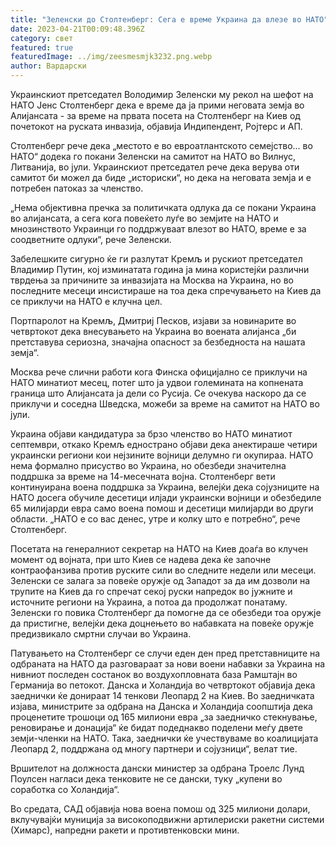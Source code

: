 ```yaml
---
title: "Зеленски до Столтенберг: Сега е време Украина да влезе во НАТО"
date: 2023-04-21T00:09:48.396Z
category: свет
featured: true
featuredImage: ../img/zeesmesmjk3232.png.webp
author: Вардарски
---
```


Украинскиот претседател Володимир Зеленски му рекол на шефот на НАТО Јенс Столтенберг дека е време да ја прими неговата земја во Алијансата - за време на првата посета на Столтенберг на Киев од почетокот на руската инвазија, објавија Индипендент, Ројтерс и АП.

Столтенберг рече дека „местото е во евроатлантското семејство... во НАТО“ додека го покани Зеленски на самитот на НАТО во Вилнус, Литванија, во јули. Украинскиот претседател рече дека верува оти самитот би можел да биде „историски“, но дека на неговата земја и е потребен патоказ за членство.

„Нема објективна пречка за политичката одлука да се покани Украина во алијансата, а сега кога повеќето луѓе во земјите на НАТО и мнозинството Украинци го поддржуваат влезот во НАТО, време е за соодветните одлуки“, рече Зеленски.

Забелешките сигурно ќе ги разлутат Кремљ и рускиот претседател Владимир Путин, кој изминатата година ја мина користејќи различни тврдења за причините за инвазијата на Москва на Украина, но во последните месеци инсистираше на тоа дека спречувањето на Киев да се приклучи на НАТО е клучна цел.

Портпаролот на Кремљ, Дмитриј Песков, изјави за новинарите во четвртокот дека внесувањето на Украина во воената алијанса „би претставува сериозна, значајна опасност за безбедноста на нашата земја“.

Москва рече слични работи кога Финска официјално се приклучи на НАТО минатиот месец, потег што ја удвои големината на копнената граница што Алијансата ја дели со Русија. Се очекува наскоро да се приклучи и соседна Шведска, можеби за време на самитот на НАТО во јули.

Украина објави кандидатура за брзо членство во НАТО минатиот септември, откако Кремљ еднострано објави дека анектираше четири украински региони кои нејзините војници делумно ги окупираа. НАТО нема формално присуство во Украина, но обезбеди значителна поддршка за време на 14-месечната војна. Столтенберг вети континуирана воена поддршка за Украина, велејќи дека сојузниците на НАТО досега обучиле десетици илјади украински војници и обезбедиле 65 милијарди евра само воена помош и десетици милијарди во други области. „НАТО е со вас денес, утре и колку што е потребно“, рече Столтенберг.

Посетата на генералниот секретар на НАТО на Киев доаѓа во клучен момент од војната, при што Киев се надева дека ќе започне контраофанзива против руските сили во следните недели или месеци. Зеленски се залага за повеќе оружје од Западот за да им дозволи на трупите на Киев да го спречат секој руски напредок во јужните и источните региони на Украина, а потоа да продолжат понатаму. Зеленски го повика Столтенберг да помогне да се обезбеди тоа оружје да пристигне, велејќи дека доцнењето во набавката на повеќе оружје предизвикало смртни случаи во Украина.

Патувањето на Столтенберг се случи еден ден пред претставниците на одбраната на НАТО да разговараат за нови воени набавки за Украина на нивниот последен состанок во воздухопловната база Рамштајн во Германија во петокот. Данска и Холандија во четвртокот објавија дека заеднички ќе донираат 14 тенкови Леопард 2 на Киев. Во заедничката изјава, министрите за одбрана на Данска и Холандија соопштија дека проценетите трошоци од 165 милиони евра „за заедничко стекнување, реновирање и донација“ ќе бидат подеднакво поделени меѓу двете земји-членки на НАТО. Така, заеднички ќе учествуваме во коалицијата Леопард 2, поддржана од многу партнери и сојузници“, велат тие.

Вршителот на должноста дански министер за одбрана Троелс Лунд Поулсен нагласи дека тенковите не се дански, туку „купени во соработка со Холандија“.

Во средата, САД објавија нова воена помош од 325 милиони долари, вклучувајќи муниција за високоподвижни артилериски ракетни системи (Химарс), напредни ракети и противтенковски мини.
